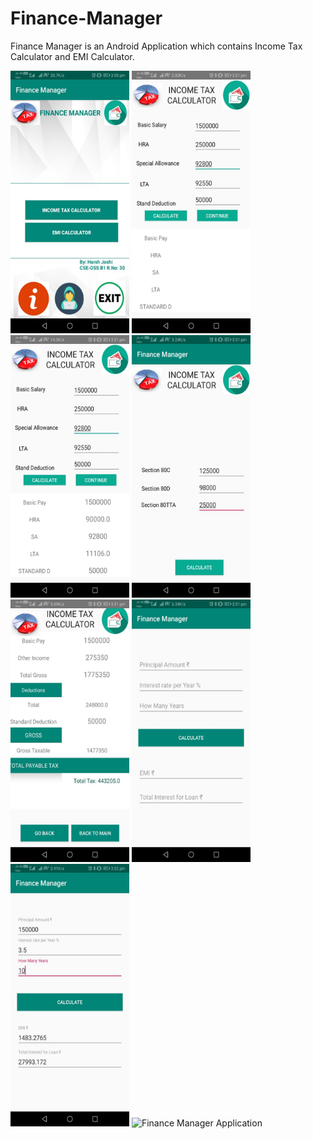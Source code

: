 # Finance-Manager
Finance Manager is an Android Application which contains Income Tax Calculator and EMI Calculator. 
     <p>
<img src="RepoResources/1.jpeg"
     alt="Finance Manager Application"
     height=420 width=190/>
<img src="RepoResources/2.jpeg"
     alt="Finance Manager Application"
      height=420 width=190/>   <img src="RepoResources/3.jpeg"
     alt="Finance Manager Application"
      height=420 width=190/> 
  <img src="RepoResources/4.jpeg"
     alt="Finance Manager Application"
      height=420 width=190/> 
  <img src="RepoResources/5.jpeg"
     alt="Finance Manager Application"
      height=420 width=190/> 
  <img src="RepoResources/6.jpeg"
     alt="Finance Manager Application"
      height=420 width=190/> 
  <img src="RepoResources/7.jpeg"
     alt="Finance Manager Application"
      height=420 width=190/> 
       <img src="RepoResources/8.jpeg"
     alt="Finance Manager Application"
      height=420 width=190/> 
